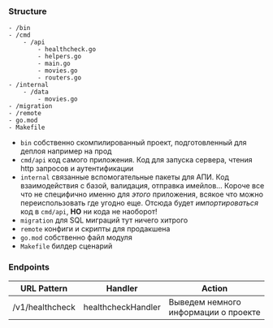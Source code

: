 ### Structure
```
- /bin
- /cmd
	- /api
		- healthcheck.go
		- helpers.go
		- main.go
		- movies.go
		- routers.go
- /internal
	- /data
		- movies.go
- /migration
- /remote
- go.mod
- Makefile
```

- `bin` собственно скомпилированный проект, подготовленный для деплоя например на прод
- `cmd/api` код самого приложения. Код для запуска сервера, чтения http запросов и аутентификации
- `internal` связанные вспомогательные пакеты для АПИ. Код взаимодействия с базой, валидация, отправка имейлов... Короче все что не специфично именно для *этого* приложения, всякое что можно переиспользовать где угодно еще. Отсюда будет *импортироваться* код в `cmd/api`, **НО** ни кода не наоборот!
- `migration` для SQL миграций тут ничего хитрого
-  `remote` конфиги и скрипты для продакшена
- `go.mod` собственно файл модуля
- `Makefile` билдер сценарий

### Endpoints

| URL Pattern     | Handler            | Action                               |
| --------------- | ------------------ | ------------------------------------ |
| /v1/healthcheck | healthcheckHandler | Выведем немного информации о проекте |

